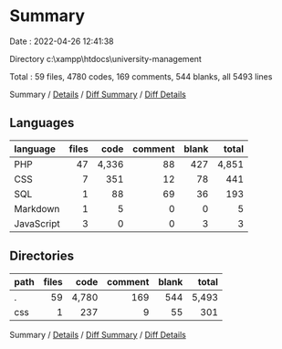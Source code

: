 # Summary

Date : 2022-04-26 12:41:38

Directory c:\xampp\htdocs\university-management

Total : 59 files,  4780 codes, 169 comments, 544 blanks, all 5493 lines

Summary / [Details](details.md) / [Diff Summary](diff.md) / [Diff Details](diff-details.md)

## Languages
| language | files | code | comment | blank | total |
| :--- | ---: | ---: | ---: | ---: | ---: |
| PHP | 47 | 4,336 | 88 | 427 | 4,851 |
| CSS | 7 | 351 | 12 | 78 | 441 |
| SQL | 1 | 88 | 69 | 36 | 193 |
| Markdown | 1 | 5 | 0 | 0 | 5 |
| JavaScript | 3 | 0 | 0 | 3 | 3 |

## Directories
| path | files | code | comment | blank | total |
| :--- | ---: | ---: | ---: | ---: | ---: |
| . | 59 | 4,780 | 169 | 544 | 5,493 |
| css | 1 | 237 | 9 | 55 | 301 |

Summary / [Details](details.md) / [Diff Summary](diff.md) / [Diff Details](diff-details.md)